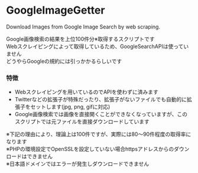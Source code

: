 # GoogleImageGetter
Download Images from Google Image Search by web scraping.

Google画像検索の結果を上位100件分※取得するスクリプトです  
Webスクレイピングによって取得しているため、GoogleSearchAPIは使っていません  
どうやらGoogleの規約には引っかかるらしいです 

### 特徴
* Webスクレイピングを用いているのでAPIを使わずに済みます
* Twitterなどの拡張子が特殊だったり、拡張子がないファイルでも自動的に拡張子をセットします(jpg, png, gifに対応)
* Google画像検索では画像を直接開くことができなくなっていますが、このスクリプトでは元ファイルを直接ダウンロードしています

※下記の理由により、理論上は100件ですが、実際には80～90件程度の取得率になります  
※PHPの環境設定でOpenSSLを設定していない場合httpsアドレスからのダウンロードはできません  
※日本語ドメインではエラーが発生しダウンロードできません  

